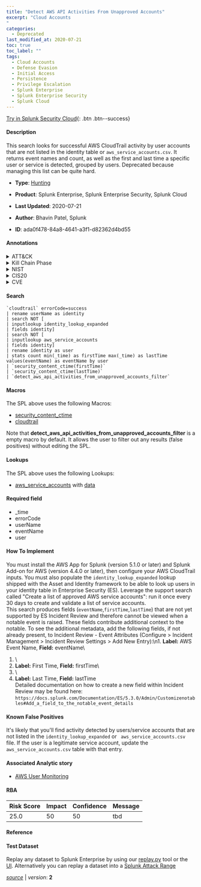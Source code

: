 ```yaml
---
title: "Detect AWS API Activities From Unapproved Accounts"
excerpt: "Cloud Accounts
"
categories:
  - Deprecated
last_modified_at: 2020-07-21
toc: true
toc_label: ""
tags:
  - Cloud Accounts
  - Defense Evasion
  - Initial Access
  - Persistence
  - Privilege Escalation
  - Splunk Enterprise
  - Splunk Enterprise Security
  - Splunk Cloud
---
```




[Try in Splunk Security Cloud](https://www.splunk.com/en_splunk_app_enrichmentus/cyber-security.html){: .btn .btn--success}

#### Description

This search looks for successful AWS CloudTrail activity by user accounts that are not listed in the identity table or `aws_service_accounts.csv`. It returns event names and count, as well as the first and last time a specific user or service is detected, grouped by users. Deprecated because managing this list can be quite hard.

- **Type**: [Hunting](https://github.com/splunk/security_content/wiki/Detection-Analytic-Types)
- **Product**: Splunk Enterprise, Splunk Enterprise Security, Splunk Cloud

- **Last Updated**: 2020-07-21
- **Author**: Bhavin Patel, Splunk
- **ID**: ada0f478-84a8-4641-a3f1-d82362d4bd55


#### Annotations

<details>
  <summary>ATT&CK</summary>

<div markdown="1">


| ID             | Technique        |  Tactic             |
| -------------- | ---------------- |-------------------- |
| [T1078.004](https://attack.mitre.org/techniques/T1078/004/) | Cloud Accounts | Defense Evasion, Initial Access, Persistence, Privilege Escalation |

</div>
</details>


<details>
  <summary>Kill Chain Phase</summary>

<div markdown="1">

* Actions on Objectives


</div>
</details>


<details>
  <summary>NIST</summary>

<div markdown="1">

* DE.DP
* DE.CM
* PR.AC
* ID.AM



</div>
</details>

<details>
  <summary>CIS20</summary>

<div markdown="1">

* CIS 16



</div>
</details>

<details>
  <summary>CVE</summary>

<div markdown="1">


</div>
</details>

#### Search

```
`cloudtrail` errorCode=success 
| rename userName as identity 
| search NOT [
| inputlookup identity_lookup_expanded 
| fields identity] 
| search NOT [
| inputlookup aws_service_accounts 
| fields identity] 
| rename identity as user 
| stats count min(_time) as firstTime max(_time) as lastTime values(eventName) as eventName by user 
| `security_content_ctime(firstTime)` 
| `security_content_ctime(lastTime)` 
| `detect_aws_api_activities_from_unapproved_accounts_filter`
```

#### Macros
The SPL above uses the following Macros:
* [security_content_ctime](https://github.com/splunk/security_content/blob/develop/macros/security_content_ctime.yml)
* [cloudtrail](https://github.com/splunk/security_content/blob/develop/macros/cloudtrail.yml)

Note that **detect_aws_api_activities_from_unapproved_accounts_filter** is a empty macro by default. It allows the user to filter out any results (false positives) without editing the SPL.

#### Lookups
The SPL above uses the following Lookups:

* [aws_service_accounts](https://github.com/splunk/security_content/blob/develop/lookups/aws_service_accounts.yml) with [data](https://github.com/splunk/security_content/tree/develop/lookups/aws_service_accounts.csv)

#### Required field
* _time
* errorCode
* userName
* eventName
* user


#### How To Implement
You must install the AWS App for Splunk (version 5.1.0 or later) and Splunk Add-on for AWS (version 4.4.0 or later), then configure your AWS CloudTrail inputs. You must also populate the `identity_lookup_expanded` lookup shipped with the Asset and Identity framework to be able to look up users in your identity table in Enterprise Security (ES). Leverage the support search called "Create a list of approved AWS service accounts": run it once every 30 days to create and validate a list of service accounts.\
This search produces fields (`eventName`,`firstTime`,`lastTime`) that are not yet supported by ES Incident Review and therefore cannot be viewed when a notable event is raised. These fields contribute additional context to the notable. To see the additional metadata, add the following fields, if not already present, to Incident Review - Event Attributes (Configure > Incident Management > Incident Review Settings > Add New Entry):\\n1. **Label:** AWS Event Name, **Field:** eventName\
1. \
1. **Label:** First Time, **Field:** firstTime\
1. \
1. **Label:** Last Time, **Field:** lastTime\
Detailed documentation on how to create a new field within Incident Review may be found here: `https://docs.splunk.com/Documentation/ES/5.3.0/Admin/Customizenotables#Add_a_field_to_the_notable_event_details`

#### Known False Positives
It's likely that you'll find activity detected by users/service accounts that are not listed in the `identity_lookup_expanded` or ` aws_service_accounts.csv` file. If the user is a legitimate service account, update the `aws_service_accounts.csv` table with that entry.

#### Associated Analytic story
* [AWS User Monitoring](/stories/aws_user_monitoring)




#### RBA

| Risk Score  | Impact      | Confidence   | Message      |
| ----------- | ----------- |--------------|--------------|
| 25.0 | 50 | 50 | tbd |


#### Reference


#### Test Dataset
Replay any dataset to Splunk Enterprise by using our [replay.py](https://github.com/splunk/attack_data#using-replaypy) tool or the [UI](https://github.com/splunk/attack_data#using-ui).
Alternatively you can replay a dataset into a [Splunk Attack Range](https://github.com/splunk/attack_range#replay-dumps-into-attack-range-splunk-server)



[*source*](https://github.com/splunk/security_content/tree/develop/detections/deprecated/detect_aws_api_activities_from_unapproved_accounts.yml) \| *version*: **2**
